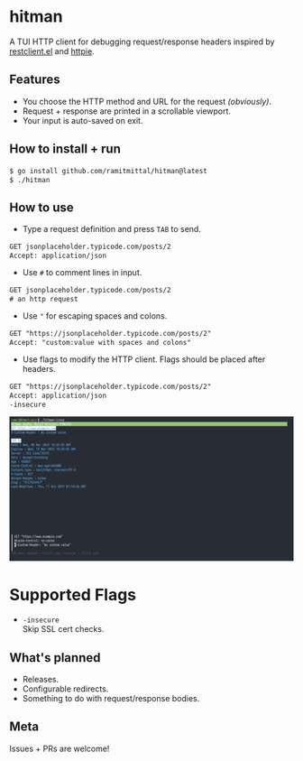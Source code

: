 # hitman

A TUI HTTP client for debugging request/response headers inspired by [restclient.el](https://github.com/pashky/restclient.el) and [httpie](https://github.com/httpie/httpie).

## Features

* You choose the HTTP method and URL for the request *(obviously)*.
* Request + response are printed in a scrollable viewport.
* Your input is auto-saved on exit.

## How to install + run
```
$ go install github.com/ramitmittal/hitman@latest
$ ./hitman
```

## How to use
* Type a request definition and press `TAB` to send.
```
GET jsonplaceholder.typicode.com/posts/2
Accept: application/json
```
* Use `#` to comment lines in input.
```
GET jsonplaceholder.typicode.com/posts/2
# an http request
```
* Use `"` for escaping spaces and colons.
```
GET "https://jsonplaceholder.typicode.com/posts/2"
Accept: "custom:value with spaces and colons"
```
* Use flags to modify the HTTP client. Flags should be placed after headers.
```
GET "https://jsonplaceholder.typicode.com/posts/2"
Accept: application/json
-insecure
```

![an image](docs/1.PNG)

# Supported Flags
* `-insecure`  
    Skip SSL cert checks.

## What's planned
* Releases.
* Configurable redirects.
* Something to do with request/response bodies.

## Meta
Issues + PRs are welcome!